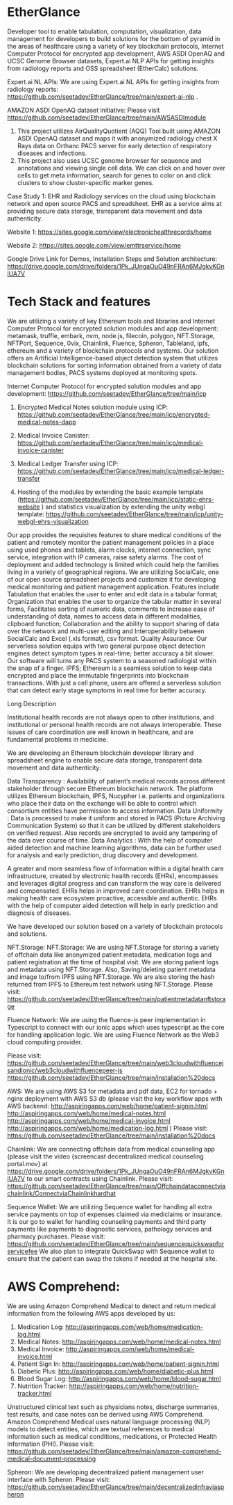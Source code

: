# EtherGlance

Developer tool to enable tabulation, computation, visualization, data management for developers to build solutions for the bottom of pyramid in the areas of healthcare using a variety of key blockchain protocols, Internet Computer Protocol for encrypted app development, AWS ASDI OpenAQ and UCSC Genome Browser datasets, Expert.ai NLP APIs for getting insights from radiology reports and OSS spreadsheet (EtherCalc) solutions. 


Expert.ai NL APIs: We are using Expert.ai NL APIs for getting insights from radiology reports: https://github.com/seetadev/EtherGlance/tree/main/expert-ai-nlp .  

AMAZON ASDI OpenAQ dataset initiative: Please visit https://github.com/seetadev/EtherGlance/tree/main/AWSASDImodule
1. This project utilizes AirQualityQuotient (AQQ) Tool built using AMAZON ASDI OpenAQ dataset and maps it with anonymized radiology chest X Rays data on Orthanc PACS server for early detection of respiratory diseases and infections. 
2. This project also uses UCSC genome browser for sequence and annotations and viewing single cell data. We can click on and hover over cells to get meta information, search for genes to color on and click clusters to show cluster-specific marker genes.

Case Study 1: EHR and Radiology services on the cloud using blockchain network and open source PACS and spreadsheet. EHR as a service aims at providing secure data storage, transparent data movement and data authenticity.

Website 1: https://sites.google.com/view/electronichealthrecords/home

Website 2: https://sites.google.com/view/emttrservice/home

Google Drive Link for Demos, Installation Steps and Solution architecture: https://drive.google.com/drive/folders/1Pk_JUngaOuO49nFRAn6MJgkvKGnlUA7V


# Tech Stack and features

We are utilizing a variety of key Ethereum tools and libraries and Internet Computer Protocol for encrypted solution modules and app development: metamask, truffle, embark, nvm, node.js, filecoin, polygon, NFT.Storage, NFTPort, Sequence, 0vix, Chainlink, Fluence, Spheron, Tableland, ipfs, ethereum and a variety of blockchain protocols and systems. Our solution offers an Artificial Intelligence-based object detection system that utilizes blockchain solutions for sorting information obtained from a variety of data management bodies, PACS systems deployed at monitoring spots.  

Internet Computer Protocol for encrypted solution modules and app development: https://github.com/seetadev/EtherGlance/tree/main/icp

1. Encrypted Medical Notes solution module using ICP: https://github.com/seetadev/EtherGlance/tree/main/icp/encrypted-medical-notes-dapp

2. Medical Invoice Canister: https://github.com/seetadev/EtherGlance/tree/main/icp/medical-invoice-canister

3. Medical Ledger Transfer using ICP: https://github.com/seetadev/EtherGlance/tree/main/icp/medical-ledger-transfer

4. Hosting of the modules by extending the basic example template (https://github.com/seetadev/EtherGlance/tree/main/icp/static-ehrs-website ) and statistics visualization by extending the unity webgl template: https://github.com/seetadev/EtherGlance/tree/main/icp/unity-webgl-ehrs-visualization 

Our app provides the requisites features to share medical conditions of the patient and remotely monitor the patient management policies in a place using used phones and tablets, alarm clocks, internet connection, sync service, integration with IP cameras, raise safety alarms. The cost of deployment and added technology is limited which could help the families living in a variety of geographical regions. We are utilizing SocialCalc, one of our open source spreadsheet projects and customize it for developing medical monitoring and patient management application. Features include Tabulation that enables the user to enter and edit data in a tabular format; Organization that enables the user to organize the tabular matter in several forms, Facilitates sorting of numeric data, comments to increase ease of understanding of data, names to access data in different modalities, clipboard function; Collaboration and the ability to support sharing of data over the network and multi-user editing and Interoperability between SocialCalc and Excel (.xls format), csv format. Quality Assurance: Our serverless solution equips with two general purpose object detection engines detect symptom types in real-time; better accuracy a bit slower. Our software will turns any PACS system to a seasoned radiologist within the snap of a finger. IPFS; Ethereum is a seamless solution to keep data encrypted and place the immutable fingerprints into blockchain transactions. With just a cell phone, users are offered a serverless solution that can detect early stage symptoms in real time for better accuracy.


Long Description

Institutional health records are not always open to other institutions, and institutional or personal health records are not always interoperable. These issues of care coordination are well known in healthcare, and are fundamental problems in medicine.

We are developing an Ethereum blockchain developer library and spreadsheet engine to enable secure data storage, transparent data movement and data authenticity:

Data Transparency : Availability of patient’s medical records across different stakeholder through secure Ethereum blockchain network. The platform utilizes Ethereum blockchain, IPFS, Nucypher i.e. patients and organizations who place their data on the exchange will be able to control which consortium entities have permission to access information. Data Uniformity : Data is processed to make it uniform and stored in PACS (Picture Archiving Communication System) so that it can be utilized by different stakeholders on verified request. Also records are encrypted to avoid any tampering of the data over course of time. Data Analytics : With the help of computer aided detection and machine learning algorithms, data can be further used for analysis and early prediction, drug discovery and development.

A greater and more seamless flow of information within a digital health care infrastructure, created by electronic health records (EHRs), encompasses and leverages digital progress and can transform the way care is delivered and compensated. EHRs helps in improved care coordination. EHRs helps in making health care ecosystem proactive, accessible and authentic. EHRs with the help of computer aided detection will help in early prediction and diagnosis of diseases.


We have developed our solution based on a variety of blockchain protocols and solutions.

NFT.Storage: NFT.Storage: We are using NFT.Storage for storing a variety of offchain data like anonymized patient metadata, medication logs and patient registration at the time of hospital visit. We are storing patient logs and metadata using NFT.Storage. Also, Saving/deleting patient metadata and image to/from IPFS using NFT.Storage. We are also storing the hash returned from IPFS to Ethereum test network using NFT.Storage. Please visit: https://github.com/seetadev/EtherGlance/tree/main/patientmetadatanftstorage


Fluence Network: We are using the fluence-js peer implementation in Typescript to connect with our ionic apps which uses typescript as the core for handling application logic. We are using Fluence Network as the Web3 cloud computing provider. 

Please visit: https://github.com/seetadev/EtherGlance/tree/main/web3cloudwithfluencejsandionic/web3cloudwithfluencepeer-js
https://github.com/seetadev/EtherGlance/tree/main/installation%20docs


AWS: We are using AWS S3 for metadata and pdf data, EC2 for tornado + nginx deployment with AWS S3 db (please visit the key workflow apps with AWS backend: http://aspiringapps.com/web/home/patient-signin.html
http://aspiringapps.com/web/home/medical-notes.html
http://aspiringapps.com/web/home/medical-invoice.html
http://aspiringapps.com/web/home/medication-log.html )
Please visit: https://github.com/seetadev/EtherGlance/tree/main/installation%20docs


Chainlink: We are connecting offchain data from medical counseling app (please visit the video {screencast decentralized medical counseling portal.mov} at https://drive.google.com/drive/folders/1Pk_JUngaOuO49nFRAn6MJgkvKGnlUA7V to our smart contracts using Chainlink. 
Please visit: https://github.com/seetadev/EtherGlance/tree/main/Offchaindataconnectviachainlink/ConnectviaChainlinkhardhat


Sequence Wallet: We are utilizing Sequence wallet for handling all extra service payments on top of expenses claimed via mediclaims or insurance. It is our go to wallet for handling counseling payments and third party payments like payments to diagnostic services, pathology services and pharmacy purchases.
Please visit: https://github.com/seetadev/EtherGlance/tree/main/sequencequickswapforservicefee
We also plan to integrate QuickSwap with Sequence wallet to ensure that the patient can swap the tokens if needed at the hospital site.

# AWS Comprehend: 

We are using Amazon Comprehend Medical to detect and return medical information from the following AWS apps developed by us:
1. Medication Log: http://aspiringapps.com/web/home/medication-log.html
2. Medical Notes: http://aspiringapps.com/web/home/medical-notes.html
3. Medical Invoice: http://aspiringapps.com/web/home/medical-invoice.html
4. Patient Sign In: http://aspiringapps.com/web/home/patient-signin.html
5. Diabetic Plus: http://aspiringapps.com/web/home/diabetic-plus.html
6. Blood Sugar Log: http://aspiringapps.com/web/home/blood-sugar.html
7. Nutrition Tracker: http://aspiringapps.com/web/home/nutrition-tracker.html

Unstructured clinical text such as physicians notes, discharge summaries, test results, and case notes can be derived using AWS Comprehend. Amazon Comprehend Medical uses natural language processing (NLP) models to detect entities, which are textual references to medical information such as medical conditions, medications, or Protected Health Information (PHI). Please visit: https://github.com/seetadev/EtherGlance/tree/main/amazon-comprehend-medical-document-processing

Spheron: We are developing decentralized patient management user interface with Spheron. Please visit: https://github.com/seetadev/EtherGlance/tree/main/decentralizedinfraviaspheron




